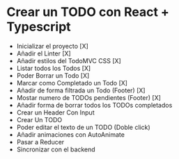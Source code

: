 # Crear un TODO con React + Typescript

- Inicializar el proyecto [X]
- Añadir el Linter [X]
- Añadir estilos del TodoMVC CSS [X]
- Listar todos los Todos [X]
- Poder Borrar un Todo [X]
- Marcar como Completado un Todo [X]
- Añadir de forma filtrada un Todo (Footer) [X]
- Mostar numero de TODOs pendientes (Footer) [X]
- Añadir forma de borrar todos los TODOs completados
- Crear un Header Con Input
- Crear Un TODO
- Poder editar el texto de un TODO (Doble click)
- Añadir animaciones con AutoAnimate
- Pasar a Reducer
- Sincronizar con el backend